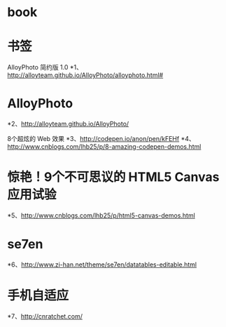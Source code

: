book
====

书签
===========
AlloyPhoto 简约版 1.0
*1、http://alloyteam.github.io/AlloyPhoto/alloyphoto.html# 

AlloyPhoto
=============
*2、http://alloyteam.github.io/AlloyPhoto/     

8个超炫的 Web 效果
*3、http://codepen.io/anon/pen/kFEHf 
*4、http://www.cnblogs.com/lhb25/p/8-amazing-codepen-demos.html   

惊艳！9个不可思议的 HTML5 Canvas 应用试验
===================
*5、http://www.cnblogs.com/lhb25/p/html5-canvas-demos.html  

se7en
=============
*6、http://www.zi-han.net/theme/se7en/datatables-editable.html  

手机自适应
===============
*7、http://cnratchet.com/      
